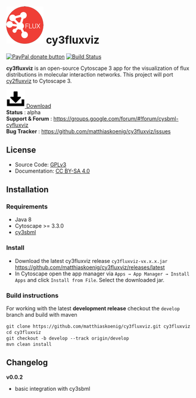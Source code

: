 # ![alt tag](./docs/images/logo-cyfluxviz.png) cy3fluxviz

<a href="https://www.paypal.com/cgi-bin/webscr?cmd=_s-xclick&amp;hosted_button_id=RYHNRJFBMWD5N" title="Donate to this project using Paypal"><img src="https://img.shields.io/badge/paypal-donate-yellow.svg" alt="PayPal donate button" /></a> [![Build Status](https://travis-ci.org/matthiaskoenig/cy3fluxviz.svg?branch=develop)](https://travis-ci.org/matthiaskoenig/cy3fluxviz)

**cy3fluxviz** is an open-source Cytoscape 3 app for the visualization of flux distributions in molecular interaction  networks. This project will port [cy2fluxviz](https://github.com/matthiaskoenig/cy2fluxviz) to Cytoscape 3.

[![Download](docs/images/icon-download.png) Download](https://github.com/matthiaskoenig/cy3fluxviz/releases/latest)  
**Status** : alpha  
**Support & Forum** : https://groups.google.com/forum/#!forum/cysbml-cyfluxviz  
**Bug Tracker** : https://github.com/matthiaskoenig/cy3fluxviz/issues  

## License
* Source Code: [GPLv3](http://opensource.org/licenses/GPL-3.0)
* Documentation: [CC BY-SA 4.0](http://creativecommons.org/licenses/by-sa/4.0/)

## Installation
### Requirements
* Java 8
* Cytoscape >= 3.3.0
* [cy3sbml](https://github.com/matthiaskoenig/cy3sbml/)

### Install
* Download the latest cy3fluxviz release `cy3fluxviz-vx.x.x.jar`  
  https://github.com/matthiaskoenig/cy3fluxviz/releases/latest
* In Cytoscape open the app manager via `Apps → App Manager → Install Apps` and click `Install from File`. Select the downloaded jar.

### Build instructions
For working with the latest **development release** checkout the `develop` branch and build with maven
```
git clone https://github.com/matthiaskoenig/cy3fluxviz.git cy3fluxviz
cd cy3fluxviz
git checkout -b develop --track origin/develop
mvn clean install
```

## Changelog
**v0.0.2**
* basic integration with cy3sbml
